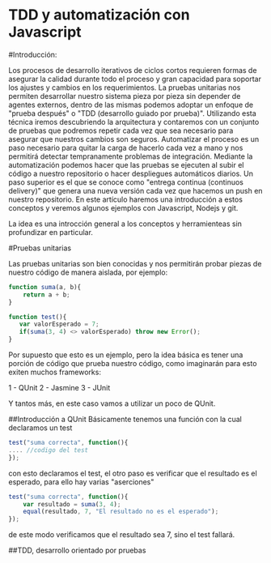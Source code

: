 TDD y automatización con Javascript
===================================

#Introducción:

 Los procesos de desarrollo iterativos de ciclos cortos requieren formas de asegurar la calidad durante todo el proceso y gran capacidad para soportar los ajustes y cambios en los requerimientos.
La pruebas unitarias nos permiten desarrollar nuestro sistema pieza por pieza sin depender de agentes externos, dentro de las mismas podemos adoptar un enfoque de "prueba después" o "TDD (desarrollo guiado por prueba)".
Utilizando esta técnica iremos descubriendo la arquitectura y contaremos con un conjunto de pruebas que podremos repetir cada vez que sea necesario para asegurar que nuestros cambios son seguros.
Automatizar el proceso es un paso necesario para quitar la carga de hacerlo cada vez a mano y nos permitirá detectar tempranamente problemas de integración.
Mediante la automatización podemos hacer que las pruebas se ejecuten al subir el código a nuestro repositorio o hacer despliegues automáticos diarios.
Un paso superior es el que se conoce como "entrega continua (continuos delivery)" que genera una nueva versión cada vez que hacemos un push en nuestro repositorio.
En este artículo haremos una introducción a estos conceptos y veremos algunos ejemplos con
Javascript, Nodejs y git.

La idea es una introcción general a los conceptos y herramienteas sin profundizar en particular.

#Pruebas unitarias
 
 Las pruebas unitarias son bien conocidas y nos permitirán probar piezas de nuestro código de manera aislada, por ejemplo:
 
```javascript
function suma(a, b){
    return a + b;
}

function test(){
   var valorEsperado = 7;
   if(suma(3, 4) <> valorEsperado) throw new Error();
}
```

Por supuesto que esto es un ejemplo, pero la idea básica es tener una porción de código que prueba nuestro código, como imaginarán para esto exiten muchos frameworks:

1 - QUnit
2 - Jasmine
3 - JUnit

Y tantos más, en este caso vamos a utilizar un poco de QUnit.

##Introducción a QUnit
Básicamente tenemos una función con la cual declaramos un test

```javascript
test("suma correcta", function(){
.... //codigo del test
});
```
con esto declaramos el test, el otro paso es verificar que el resultado es el esperado, para ello hay varias "aserciones"

```javascript
test("suma correcta", function(){
    var resultado = suma(3, 4);
    equal(resultado, 7, "El resultado no es el esperado");
});
```
de este modo verificamos que el resultado sea 7, sino el test fallará.

##TDD, desarrollo orientado por pruebas

